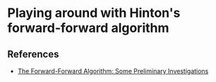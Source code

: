 # Playing around with Hinton's forward-forward algorithm

## References
- [The Forward-Forward Algorithm: Some Preliminary Investigations](https://arxiv.org/abs/2212.13345)